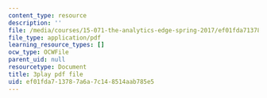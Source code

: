 ```yaml
---
content_type: resource
description: ''
file: /media/courses/15-071-the-analytics-edge-spring-2017/ef01fda713787a6a7c148514aab785e5_e8yvJp0VqtI.pdf
file_type: application/pdf
learning_resource_types: []
ocw_type: OCWFile
parent_uid: null
resourcetype: Document
title: 3play pdf file
uid: ef01fda7-1378-7a6a-7c14-8514aab785e5
---
```


